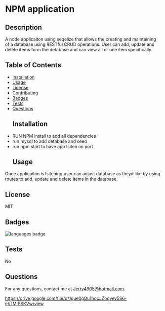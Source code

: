 # NPM application 
  ## Description 
 A node applicaiton using seqelize that allows the creating and maintaining of a database using RESTful CRUD operations. User can add, update and delete items form the detabase and can view all or one item specifically.
  ## Table of Contents 
* [Installation](#Installation)
* [Usage](#Usage)
* [License](#License)
* [Contributing](#Contributing)
* [Badges](#Badges)
* [Tests](#Tests)
* [Questions](#Questions)
  ## Installation 
* RUN NPM install to add all dependencies
* run mysql to add detabase and seed 
* run npm start to have app lsiten on port 
  ## Usage 
 Once applicaiton is lsitening user can adjust database as theyd like by using routes to add, update and delete items in the database.
  ## License 
 MIT
  
  ## Badges 
 ![languages badge](https://img.shields.io/github/languages/top/Jerry4905/Sequelize)
  ## Tests 
 No
  ## Questions 
 For any questions, contact me at [Jerry4905@hotmail.com](mailto:Jerry4905@hotmail.com).
  
  https://drive.google.com/file/d/1gue0gQu1nocJZogyev5S6-ekTMIPSKVw/view
